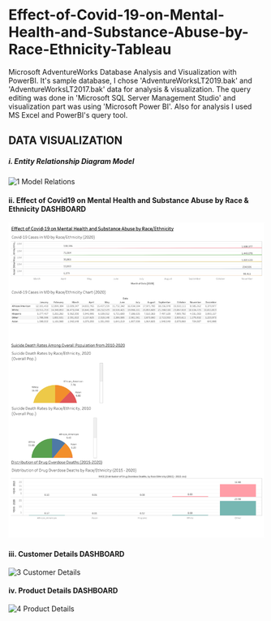 # Effect-of-Covid-19-on-Mental-Health-and-Substance-Abuse-by-Race-Ethnicity-Tableau

Microsoft AdventureWorks Database Analysis and Visualization with PowerBI. It's sample database, I chose 'AdventureWorksLT2019.bak' and 'AdventureWorksLT2017.bak' data for analysis &amp; visualization. The query editing was done in 'Microsoft SQL Server Management Studio' and visualization part was using 'Microsoft Power BI'. Also for analysis I used MS Excel and PowerBI's query tool.


## DATA VISUALIZATION
##### i. Entity Relationship Diagram Model
![1  Model Relations]()

#### ii. Effect of Covid19 on Mental Health and Substance Abuse by Race & Ethnicity DASHBOARD
![2  Sales Overview](https://github.com/annebezwada/Effect-of-Covid-19-on-Mental-Health-and-Substance-Abuse-by-Race-Ethnicity-Tableau/blob/main/Dashboard%201%20(1).png)

#### iii. Customer Details DASHBOARD
![3  Customer Details]()

#### iv. Product Details DASHBOARD
![4  Product Details]()
